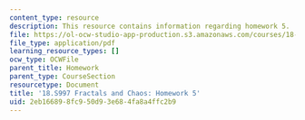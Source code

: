 ```yaml
---
content_type: resource
description: This resource contains information regarding homework 5.
file: https://ol-ocw-studio-app-production.s3.amazonaws.com/courses/18-s997-introduction-to-matlab-programming-fall-2011/2eb166898fc950d93e684fa8a4ffc2b9_MIT18_S997F11_Homework_5.pdf
file_type: application/pdf
learning_resource_types: []
ocw_type: OCWFile
parent_title: Homework
parent_type: CourseSection
resourcetype: Document
title: '18.S997 Fractals and Chaos: Homework 5'
uid: 2eb16689-8fc9-50d9-3e68-4fa8a4ffc2b9
---
```

